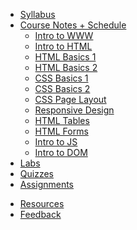 - [Syllabus](syllabus.md)
- [Course Notes + Schedule](home.md)
  - [Intro to WWW](-intro-to-www.md)
  - [Intro to HTML](-intro-to-html.md)
  - [HTML Basics 1](-html-basics-1.md)
  - [HTML Basics 2](-html-basics-2.md)
  - [CSS Basics 1](-css-basics-1.md)
  - [CSS Basics 2](-css-basics-2.md)
  - [CSS Page Layout](-css-page-layout.md)
  - [Responsive Design](-responsive-web.md)
  - [HTML Tables](-html-tables.md)
  - [HTML Forms](-html-forms.md)
  - [Intro to JS](-intro-to-js.md)
  - [Intro to DOM](-intro-to-dom.md)
- [Labs](labs.md)
- [Quizzes](quizzes.md)
- [Assignments](assignments.md)
<!-- - [Class Demos](../code-demo/) -->
- [Resources](resources.md)
- [Feedback](feedback.md)
<!-- <form action="https://github.com/hibbitts-design/docsify-open-course-starter-kit/generate" target="_blank">
  <input type="submit" value="Use this Template on GitHub" style="cursor: pointer;margin-top:12px;padding:8px;background-color:#FFFFFF;border:1px solid #0374B5;border-radius:.25rem;color:#0374B5;display:inline-block;text-align:center;text-decoration:none;width:250px;-webkit-text-size-adjust:none;mso-hide:all;" />
</form> -->
